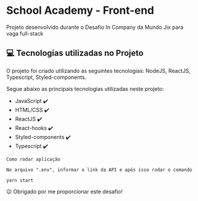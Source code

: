 # School Academy - Front-end

Projeto desenvolvido durante o Desafio In Company da Mundo Jix para vaga full-stack

## 💻 Tecnologias utilizadas no Projeto

O projeto foi criado utilizando as seguintes tecnologias: NodeJS, ReactJS, Typescript, Styled-components.

Segue abaixo as principais tecnologias utilizadas neste projeto:

<ul>
    <li>JavaScript ✔️</li>
    <li>HTML/CSS ✔️</li>
    <li>ReactJS ✔️</li>
    <li>React-hooks ✔️</li>
    <li>Styled-components ✔️</li>
    <li>Typescript ✔️</li>
</ul>

```
Como rodar aplicação

No arquivo ".env", informar o link da API e após isso rodar o comando

yarn start
```

😉 Obrigado por me proporcionar este desafio!
